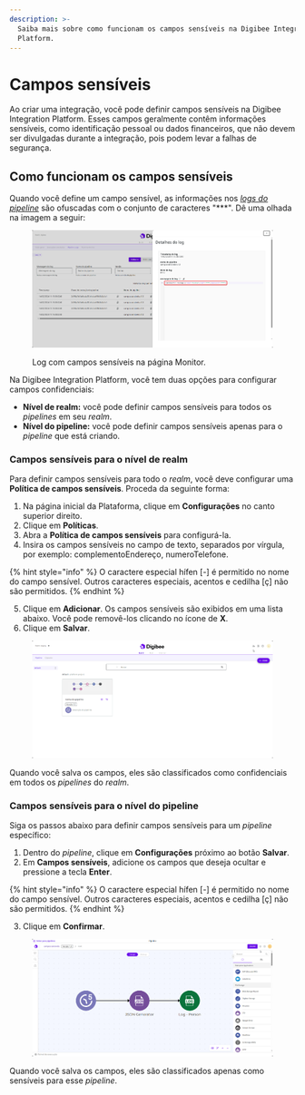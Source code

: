 ```yaml
---
description: >-
  Saiba mais sobre como funcionam os campos sensíveis na Digibee Integration
  Platform.
---
```


# Campos sensíveis

Ao criar uma integração, você pode definir campos sensíveis na Digibee Integration Platform. Esses campos geralmente contêm informações sensíveis, como identificação pessoal ou dados financeiros, que não devem ser divulgadas durante a integração, pois podem levar a falhas de segurança.

## Como funcionam os campos sensíveis

Quando você define um campo sensível, as informações nos [_logs do pipeline_](https://docs.digibee.com/documentation/v/pt-br/monitor/pipeline-logs) são ofuscadas com o conjunto de caracteres "\*\*\*". Dê uma olhada na imagem a seguir:

<figure><img src="../../.gitbook/assets/campos-sensiveis-log.png" alt="Detalhes de um log que contém informações sensíveis."><figcaption><p>Log com campos sensíveis na página Monitor.</p></figcaption></figure>

Na Digibee Integration Platform, você tem duas opções para configurar campos confidenciais:

* **Nível de realm:** você pode definir campos sensíveis para todos os _pipelines_ em seu _realm_.
* **Nível do pipeline:** você pode definir campos sensíveis apenas para o _pipeline_ que está criando.

### Campos sensíveis para o nível de realm

Para definir campos sensíveis para todo o _realm_, você deve configurar uma **Política de campos sensíveis**. Proceda da seguinte forma:

1. Na página inicial da Plataforma, clique em **Configurações** no canto superior direito.
2. Clique em **Políticas**.
3. Abra a **Política de campos sensíveis** para configurá-la.
4. Insira os campos sensíveis no campo de texto, separados por vírgula, por exemplo: complementoEndereço, numeroTelefone.

{% hint style="info" %}
O caractere especial hífen \[-] é permitido no nome do campo sensível. Outros caracteres especiais, acentos e cedilha \[ç] não são permitidos.
{% endhint %}

5. Clique em **Adicionar**. Os campos sensíveis são exibidos em uma lista abaixo. Você pode removê-los clicando no ícone de **X**.
6. Clique em **Salvar**.

<figure><img src="../../.gitbook/assets/campos-sensiveis-politica (3).gif" alt="Campos sensíveis adicionados à Política de campos sensíveis."><figcaption></figcaption></figure>

Quando você salva os campos, eles são classificados como confidenciais em todos os _pipelines_ do _realm_.

### Campos sensíveis para o nível do pipeline

Siga os passos abaixo para definir campos sensíveis para um _pipeline_ específico:

1. Dentro do _pipeline_, clique em **Configurações** próximo ao botão **Salvar**.
2. Em **Campos sensíveis**, adicione os campos que deseja ocultar e pressione a tecla **Enter**.

{% hint style="info" %}
O caractere especial hífen \[-] é permitido no nome do campo sensível. Outros caracteres especiais, acentos e cedilha \[ç] não são permitidos.
{% endhint %}

3. Clique em **Confirmar**.

<figure><img src="../../.gitbook/assets/campos-sensiveis-pipeline.gif" alt="Campos sensíveis adicionados ao pipeline."><figcaption></figcaption></figure>

Quando você salva os campos, eles são classificados apenas como sensíveis para esse _pipeline_.
